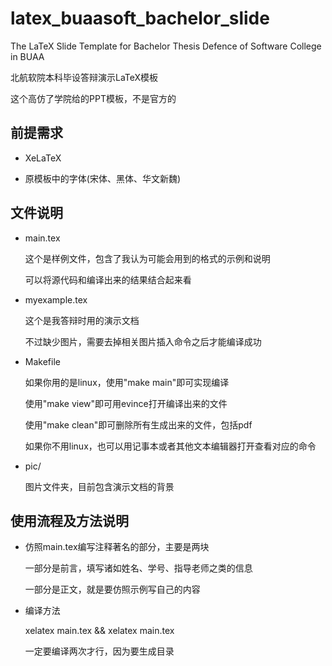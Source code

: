 # latex_buaasoft_bachelor_slide

The LaTeX Slide Template for Bachelor Thesis Defence of Software College in BUAA

北航软院本科毕设答辩演示LaTeX模板

这个高仿了学院给的PPT模板，不是官方的

## 前提需求

- XeLaTeX

- 原模板中的字体(宋体、黑体、华文新魏)

## 文件说明

- main.tex

  这个是样例文件，包含了我认为可能会用到的格式的示例和说明

  可以将源代码和编译出来的结果结合起来看

- myexample.tex

  这个是我答辩时用的演示文档

  不过缺少图片，需要去掉相关图片插入命令之后才能编译成功

- Makefile

  如果你用的是linux，使用"make main"即可实现编译

  使用"make view"即可用evince打开编译出来的文件

  使用"make clean"即可删除所有生成出来的文件，包括pdf

  如果你不用linux，也可以用记事本或者其他文本编辑器打开查看对应的命令

- pic/

  图片文件夹，目前包含演示文档的背景

## 使用流程及方法说明

- 仿照main.tex编写注释著名的部分，主要是两块

  一部分是前言，填写诸如姓名、学号、指导老师之类的信息

  一部分是正文，就是要仿照示例写自己的内容

- 编译方法

  xelatex main.tex && xelatex main.tex

  一定要编译两次才行，因为要生成目录
